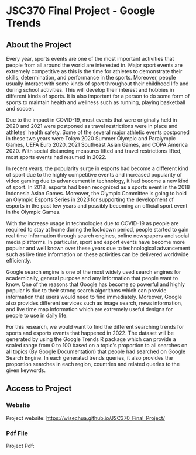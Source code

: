 # JSC370 Final Project - Google Trends

## About the Project

Every year, sports events are one of the most important activities that people from all around the world are interested in. Major sport events are extremely competitive as this is the time for athletes to demonstrate their skills, determination, and performance in the sports. Moreover, people usually interact with some kinds of sport throughout their childhood life and during school activities. This will develop their interest and hobbies in different kinds of sports. It is also important for a person to do some form of sports to maintain health and wellness such as running, playing basketball and soccer.

Due to the impact in COVID-19, most events that were originally held in 2020 and 2021 were postponed as travel restrictions were in place and athletes' health safety. Some of the several major athletic events postponed in these two years were Tokyo 2020 Summer Olympic and Paralympic Games, UEFA Euro 2020, 2021 Southeast Asian Games, and COPA America 2020. With social distancing measures lifted and travel restrictions lifted, most sports events had resumed in 2022.

In recent years, the popularity surge in esports had become a different kind of sport due to the highly competitive events and increased popularity of video gaming due to advancement in technology, it had become a new kind of sport. In 2018, esports had been recognized as a sports event in the 2018 Indonesia Asian Games. Moreover, the Olympic Committee is going to hold an Olympic Esports Series in 2023 for supporting the development of esports in the past few years and possibly becoming an official sport event in the Olympic Games.

With the increase usage in technologies due to COVID-19 as people are required to stay at home during the lockdown period, people started to gain real time information through search engines, online newspapers and social media platforms. In particular, sport and esport events have become more popular and well known over these years due to technological advancement such as live time information on these activities can be delivered worldwide efficiently.

Google search engine is one of the most widely used search engines for academically, general purpose and any information that people want to know. One of the reasons that Google has become so powerful and highly popular is due to their strong search algorithms which can provide information that users would need to find immediately. Moreover, Google also provides different services such as image search, news information, and live time map information which are extremely useful designs for people to use in daily life.

For this research, we would want to find the different searching trends for sports and esports events that happened in 2022. The dataset will be generated by using the Google Trends R package which can provide a scaled range from 0 to 100 based on a topic's proportion to all searches on all topics (By Google Documentation) that people had searched on Google Search Engine. In each generated trends queries, it also provides the proportion searches in each region, countries and related queries to the given keywords.

## Access to Project

### Website

Project website: <https://wisechua.github.io/JSC370_Final_Project/>

### Pdf File

Project Pdf:
